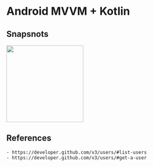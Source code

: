 # Android MVVM + Kotlin

## Snapsnots
<p float="left">
  <img src="/snapsnot.png" width="200" />

</p>

## References
    - https://developer.github.com/v3/users/#list-users
    - https://developer.github.com/v3/users/#get-a-user
